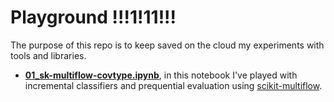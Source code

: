 # Playground !!!1!11!!!

The purpose of this repo is to keep saved on the cloud my experiments with tools and libraries.

- **[01_sk-multiflow-covtype.ipynb](https://github.com/giuseppegagliano/playground/blob/master/01_sk-multiflow-covtype.ipynb)**, in this notebook I've played with incremental classifiers and prequential evaluation using [scikit-multiflow](https://github.com/scikit-multiflow/scikit-multiflow).
